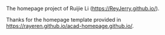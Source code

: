 The homepage project of Ruijie Li (https://ReyJerry.github.io/). 

Thanks for the homepage template provided in https://rayeren.github.io/acad-homepage.github.io/.